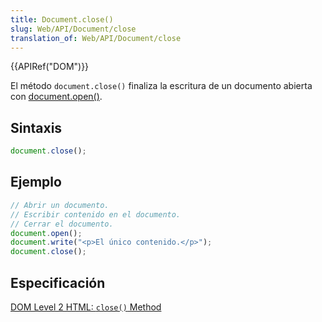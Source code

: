 ```yaml
---
title: Document.close()
slug: Web/API/Document/close
translation_of: Web/API/Document/close
---
```

{{APIRef("DOM")}}

El método `document.close()` finaliza la escritura de un documento abierta con [document.open()](/en/DOM/document.open).

## Sintaxis

```js
document.close();
```

## Ejemplo

```js
// Abrir un documento.
// Escribir contenido en el documento.
// Cerrar el documento.
document.open();
document.write("<p>El único contenido.</p>");
document.close();
```

## Especificación

[DOM Level 2 HTML: `close()` Method](http://www.w3.org/TR/DOM-Level-2-HTML/html.html#ID-98948567)
